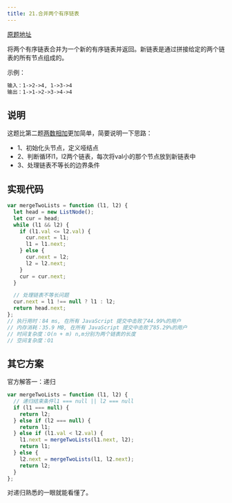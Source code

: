 ```yaml
---
title: 21.合并两个有序链表
---
```

[原题地址](https://leetcode-cn.com/problems/merge-two-sorted-lists/)

将两个有序链表合并为一个新的有序链表并返回。新链表是通过拼接给定的两个链表的所有节点组成的。 

示例：
```md
输入：1->2->4, 1->3->4
输出：1->1->2->3->4->4
```

## 说明
这题比第二题[两数相加](../medium/2.两数相加.md)更加简单，简要说明一下思路：
- 1、初始化头节点，定义哑结点
- 2、判断循环l1，l2两个链表，每次将val小的那个节点放到新链表中
- 3、处理链表不等长的边界条件

## 实现代码
```js
var mergeTwoLists = function (l1, l2) {
  let head = new ListNode();
  let cur = head;
  while (l1 && l2) {
    if (l1.val <= l2.val) {
      cur.next = l1;
      l1 = l1.next;
    } else {
      cur.next = l2;
      l2 = l2.next;
    }
    cur = cur.next;
  }

  // 处理链表不等长问题
  cur.next = l1 !== null ? l1 : l2;
  return head.next;
};
// 执行用时：84 ms, 在所有 JavaScript 提交中击败了44.99%的用户
// 内存消耗：35.9 MB, 在所有 JavaScript 提交中击败了85.29%的用户
// 时间复杂度：O(n + m) n,m分别为两个链表的长度
// 空间复杂度：O1
```

## 其它方案
官方解答一：递归
```js
var mergeTwoLists = function (l1, l2) {
  // 递归结束条件l1 === null || l2 === null
  if (l1 === null) {
    return l2;
  } else if (l2 === null) {
    return l1;
  } else if (l1.val < l2.val) {
    l1.next = mergeTwoLists(l1.next, l2);
    return l1;
  } else {
    l2.next = mergeTwoLists(l1, l2.next);
    return l2;
  }
};
```
对递归熟悉的一眼就能看懂了。
